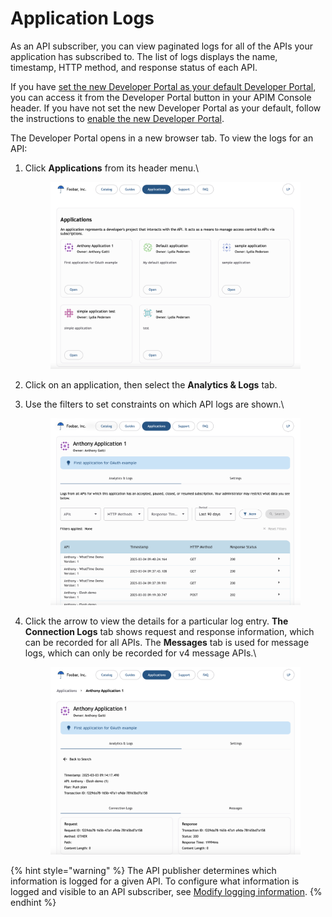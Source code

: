 # Application Logs

As an API subscriber, you can view paginated logs for all of the APIs your application has subscribed to. The list of logs displays the name, timestamp, HTTP method, and response status of each API.

If you have [set the new Developer Portal as your default Developer Portal](broken-reference), you can access it from the Developer Portal button in your APIM Console header. If you have not set the new Developer Portal as your default, follow the instructions to [enable the new Developer Portal](broken-reference).

The Developer Portal opens in a new browser tab. To view the logs for an API:

1.  Click **Applications** from its header menu.\


    <figure><img src="../../.gitbook/assets/00 apps.png" alt=""><figcaption></figcaption></figure>
2. Click on an application, then select the **Analytics & Logs** tab.
3.  Use the filters to set constraints on which API logs are shown.\


    <figure><img src="../../.gitbook/assets/00 logs.png" alt=""><figcaption></figcaption></figure>
4.  Click the arrow to view the details for a particular log entry. **The Connection Logs** tab shows request and response information, which can be recorded for all APIs. The **Messages** tab is used for message logs, which can only be recorded for v4 message APIs.\


    <figure><img src="../../.gitbook/assets/00 log.png" alt=""><figcaption></figcaption></figure>

{% hint style="warning" %}
The API publisher determines which information is logged for a given API. To configure what information is logged and visible to an API subscriber, see [Modify logging information](../../gravitee-gateway/logging.md#modify-logging-information).
{% endhint %}

